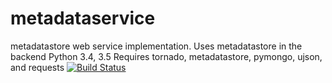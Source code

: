 # metadataservice
metadatastore web service implementation. Uses metadatastore in the backend
Python 3.4, 3.5
Requires tornado, metadatastore, pymongo, ujson, and requests
[![Build Status](https://travis-ci.org/arkilic/metadataservice.svg?branch=travis)](https://travis-ci.org/arkilic/metadataservice)
